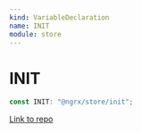 ```yaml
---
kind: VariableDeclaration
name: INIT
module: store
---
```


# INIT

```ts
const INIT: "@ngrx/store/init";
```

[Link to repo](https://github.com/ngrx/platform/blob/master/modules/store/src/actions_subject.ts#L6-L6)
